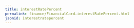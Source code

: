 ```yaml
---
title: interestRatePercent
permalink: finance/FinancialCard.interestRatePercent.html
jsonid: interestratepercent
---
```

